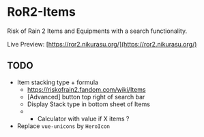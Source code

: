 # RoR2-Items

Risk of Rain 2 Items and Equipments with a search functionality.

Live Preview: [https://ror2.nikurasu.org/](https://ror2.nikurasu.org/)

## TODO

* Item stacking type + formula
	* https://riskofrain2.fandom.com/wiki/Items
	* [Advanced] button top right of search bar
	* Display Stack type in bottom sheet of Items
	* + Calculator with value if X items ?
* Replace ``vue-unicons`` by ``HeroIcon``
